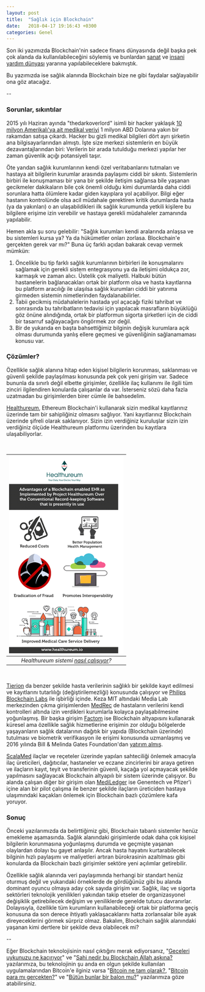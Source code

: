 ```yaml
---
layout: post
title:  "Sağlık için Blockchain"
date:   2018-04-17 19:16:43 +0300
categories: Genel
---
```

Son iki yazımızda Blockchain'nin sadece finans dünyasında değil başka pek çok alanda da kullanılabileceğini söylemiş ve bunlardan [sanat](/genel/2018/04/06/sanat-icin-blockchain.html) ve [insani yardım dünyası](/genel/2018/03/29/Iyilik-icin-blockchain.html) yararına yapılabileceklere bakmıştık. 

Bu yazımızda ise sağlık alanında Blockchain bize ne gibi faydalar sağlayabilir ona göz atacağız. 

--

### Sorunlar, sıkıntılar

2015 yılı Haziran ayında "thedarkoverlord" isimli bir hacker yaklaşık [10 milyon Amerikalı'ya ait medikal veriyi](https://www.zdnet.com/article/hacker-advertising-huge-health-insurance-database/) 1 milyon ABD Dolarına yakın bir rakamdan satışa çıkardı. Hacker bu gizli medikal bilgileri dört ayrı şirketin ana bilgisayarlarından almıştı. İşte size merkezi sistemlerin en büyük dezavantajlarından biri: Verilerin bir arada tutulduğu merkezi yapılar her zaman güvenlik açığı potansiyeli taşır.

Öte yandan sağlık kurumlarının kendi özel veritabanlarını tutmaları ve hastaya ait bilgilerin kurumlar arasında paylaşımı ciddi bir sıkıntı. Sistemlerin birbiri ile konuşmaması bir yana bir şekilde iletişim sağlansa bile yaşanan gecikmeler dakikaların bile çok önemli olduğu kimi durumlarda daha ciddi sorunlara hatta ölümlere kadar giden kayıplara yol açabiliyor. Bilgi eğer hastanın kontrolünde olsa acil müdahale gerektiren kritik durumlarda hasta (ya da yakınları) o an ulaşabildikleri ilk sağlık kurumunda yetkili kişilere bu bilgilere erişime izin verebilir ve hastaya gerekli müdahaleler zamanında yapılabilir. 

Hemen akla şu soru gelebilir: "Sağlık kurumları kendi aralarında anlaşsa ve bu sistemleri kursa ya? Ya da hükümetler onları zorlasa. Blockchain'e gerçekten gerek var mı?" Buna üç farklı açıdan bakarak cevap vermek mümkün: 

1. Öncelikle bu tip farklı sağlık kurumlarının birbirleri ile konuşmalarını sağlamak için gerekli sistem entegrasyonu ya da iletişimi oldukça zor, karmaşık ve zaman alıcı. Üstelik çok maliyetli. Halbuki bütün hastanelerin bağlanacakları ortak bir platform olsa ve hasta kayıtlarına bu platform aracılığı ile ulaşılsa sağlık kurumları ciddi bir yatırıma girmeden sistemin nimetlerinden faydalanabilirler. 
2. Tabii gecikmiş müdahalelerin hastada yol açacağı fiziki tahribat ve sonrasında bu tahribatların tedavisi için yapılacak masrafların büyüklüğü göz önüne alındığında, ortak bir platformun sigorta şirketleri için de ciddi bir tasarruf sağlayacağını öngörmek zor değil.    
3. Bir de yukarıda en başta bahsettiğimiz bilginin değişik kurumlara açık olması durumunda yanlış ellere geçmesi ve güvenliğinin sağlanamaması konusu var. 

### Çözümler?

Özellikle sağlık alanına hitap eden kişisel bilgilerin korunması, saklanması ve güvenli şekilde paylaşılması konusunda pek çok yeni girişim var. Sadece bununla da sınırlı değil elbette girişimler, özellikle ilaç kullanımı ile ilgili tüm zinciri ilgilendiren konularda çalışanlar da var. İsterseniz sözü daha fazla uzatmadan bu girişimlerden birer cümle ile bahsedelim. 

[Healthureum](https://www.healthureum.io/), Ethereum Blockchain'i kullanarak sizin medikal kayıtlarınız üzerinde tam bir sahipliğiniz olmasını sağlıyor. Yani kayıtlarınız Blockchain üzerinde şifreli olarak saklanıyor. Sizin izin verdiğiniz kuruluşlar sizin izin verdiğiniz ölçüde Healthureum platformu üzerinden bu kayıtlara ulaşabiliyorlar. 

&nbsp;

| ![healthureum.png](/assets/healthureum2.png) | 
|:--:| 
| *Healthureum sistemi [nasıl çalışıyor](https://healthureum.wordpress.com/2018/01/24/advantages-of-a-blockchain-enabled-ehr-as-implemented-by-project-healthureum-over-the-conventional-record-keeping-software-that-is-presently-in-use-2/)?* | 

&nbsp;


[Tierion](https://tierion.com/) da benzer şekilde hasta verilerinin sağlıklı bir şekilde kayıt edilmesi ve kayıtlarını tutarlılığı (değiştirilemezliği) konusunda çalışıyor ve [Philips Blockchain Labs](http://www.2.forms.healthcare.philips.com/blockchainlabs) ile işbirliği içinde. Keza MIT altındaki Media Lab merkezinden çıkma girişimlerden [MedRec](http://medrec.io) de hastaların verilerini kendi kontrolleri altında izin verdikleri kurumlarla kolayca paylaşabilmesine yoğunlaşmış. Bir başka girişim [Factom](https://www.factom.com) ise Blockchain altyapısını kullanarak küresel ama özellikle sağlık hizmetlerine erişimin zor olduğu bölgelerde yaşayanların sağlık datalarının dağıtık bir yapıda (Blockchain üzerinde) tutulması ve biometrik verifikasyon ile erişimi konusunda uzmanlaşmış ve 2016 yılında Bill & Melinda Gates Foundation'dan [yatırım almış](https://www.gatesfoundation.org/How-We-Work/Quick-Links/Grants-Database/Grants/2016/11/OPP1159449).

[ScalaMed](https://www.scalamed.com) ilaçlar ve reçeteler üzerinde yapılan sahteciliği önlemek amacıyla ilaç üreticileri, dağıtıcılar, hastaneler ve eczane zincirlerini bir araya getiren ve ilaçların kayıt, teyit ve transferinin güvenli, kaçağa yol açmayacak şekilde yapılmasını sağlayacak Blockchain altyapılı bir sistem üzerinde çalışıyor. Bu alanda çalışan diğer bir girişim olan [MediLedger](https://www.mediledger.com/) ise Genentech ve Pfizer'i içine alan bir pilot çalışma ile benzer şekilde ilaçların üreticiden hastaya ulaşımındaki kaçakları önlemek için Blockchain bazlı çözümlere kafa yoruyor. 

### Sonuç

Önceki yazılarımızda da belirttiğimiz gibi, Blockchain tabanlı sistemler henüz emekleme aşamasında. Sağlık alanındaki girişimlerde odak daha çok kişisel bilgilerin korunmasına yoğunlaşmış durumda ve geçmişte yaşanan olaylardan dolayı bu gayet anlaşılır. Ancak hasta hayatını kurtarabilecek bilginin hızlı paylaşımı ve maliyetleri artıran bürokrasinin azaltılması gibi konularda da Blockchain bazlı girişimler sektöre yeni açılımlar getirebilir. 

Özellikle sağlık alanında veri paylaşımında herhangi bir standart henüz oturmuş değil ve yukarıdaki örneklerde de gördüğünüz gibi bu alanda dominant oyuncu olmaya aday çok sayıda girişim var. Sağlık, ilaç ve sigorta sektörleri teknolojik yenilikleri yakından takip etseler de organizasyonel değişiklik getirebilecek değişim ve yeniliklerde genelde tutucu davranırlar. Dolayısıyla, özellikle tüm kurumların kullanabileceği ortak bir platforma geçiş konusuna da son derece ihtiyatlı yaklaşacaklarını hatta zorlansalar bile ayak direyeceklerini görmek sürpriz olmaz. Bakalım, Blockchain sağlık alanındaki yaşanan kimi dertlere bir şekilde deva olabilecek mi?

--

Eğer Blockchain teknolojisinin nasıl çıktığını merak ediyorsanız, "[Geceleri uykunuzu ne kaçırıyor](/genel/2018/03/01/Geceleri-uykunuzu-ne-kaciriyor.html)" ve "[Sahi nedir bu Blockchain Allah aşkına?](/genel/2018/03/02/Sahi-nedir-bu-blockchain-allah-askina.html) yazılarımıza, bu teknolojinin şu anda en olgun şekilde kullanılan uygulamalarından Bitcoin'e ilginiz varsa "[Bitcoin ne tam olarak?](/genel/2018/03/13/Bitcoin-ne-tam-olarak.html), "[Bitcoin para mı gerçekten?](/genel/2018/03/22/Bitcoin-para-mi-gercekten.html)" ve "[Bütün bunlar bir balon mu?](/genel/2018/03/05/Butun-bunlar-bir-balon-mu.html)" yazılarımıza göze atabilirsiniz. 

